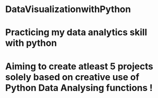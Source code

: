 # DataVisualizationwithPython
# Practicing my data analytics skill with python
# Aiming to create atleast 5 projects solely based on creative use of Python Data Analysing functions !
